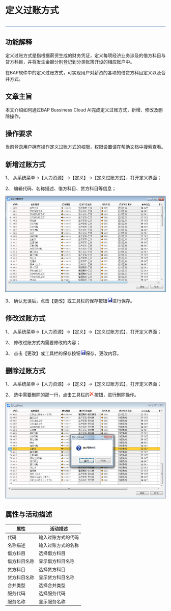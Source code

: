 # 定义过账方式 

![img](zsk_rlzy_dy/common/headLine.png) 

## 功能解释 

定义过账方式是指根据薪资生成的财务凭证，定义每项经济业务涉及的借方科目与贷方科目，并将发生金额分别登记到分类账簿开设的相应账户中。

在BAP软件中的定义过账方式，可实现用户对薪资的各项的借贷方科目定义以及合并方式。

 

## 文章主旨 

本文介绍如何通过BAP Bussiness Cloud AI完成定义过账方式，新增、修改及删除操作。

## 操作要求 

当前登录用户拥有操作定义过账方式的权限，权限设置请在帮助文档中搜索查看。

## 新增过账方式 

1、 从系统菜单->【人力资源】->【定义】->【定义过账方式】，打开定义界面； 

2、 编辑代码、名称描述、借方科目、贷方科目等信息；

![img](zsk_rlzy_dy/4.1.png)

3、 确认无误后，点击【更改】或工具栏的保存按钮![img](zsk_rlzy_dy/common/保存.png)进行保存。

## 修改过账方式 

1、 从系统菜单->【人力资源】->【定义】->【定义过账方式】，打开定义界面；

2、 修改过账方式内需要修改的内容；

3、 点击【更改】或工具栏的保存按钮![img](zsk_rlzy_dy/common/保存.png)保存，更改内容。

## 删除过账方式 

1、 从系统菜单->【人力资源】->【定义】->【定义过账方式】，打开定义界面；

2、 选中需要删除的那一行，点击工具栏的![img](zsk_rlzy_dy/common/删除.png)按钮，进行删除操作。

![img](zsk_rlzy_dy/4.2.png)

## 属性与活动描述 

| **属性**     | **活动描述**       |
| ------------ | ------------------ |
| 代码         | 输入过账方式的代码 |
| 名称描述     | 输入过账方式的名称 |
| 借方科目     | 选择借方科目       |
| 借方科目名称 | 显示借方科目名称   |
| 贷方科目     | 选择贷方科目       |
| 贷方科目名称 | 显示贷方科目名称   |
| 合并类型     | 选择合并类型       |
| 服务代码     | 选择服务代码       |
| 服务名称     | 显示服务名称       |

 
